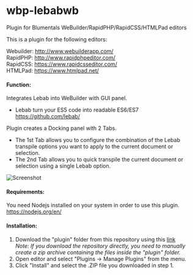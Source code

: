 # wbp-lebabwb
Plugin for Blumentals WeBuilder/RapidPHP/RapidCSS/HTMLPad editors

This is a plugin for the following editors:

Webuilder: http://www.webuilderapp.com/<br/>
RapidPHP: http://www.rapidphpeditor.com/<br/>
RapidCSS: https://www.rapidcsseditor.com/<br/>
HTMLPad: https://www.htmlpad.net/


#### Function:
Integrates Lebab into WeBuilder with GUI panel.

 * Lebab turn your ES5 code into readable ES6/ES7 <https://github.com/lebab/>

Plugin creates a Docking panel with 2 Tabs.
 * The 1st Tab allows you to configure the combination of the Lebab transpile options you want to apply to the current document or selection.
 * The 2nd Tab allows you to quick transpile the current document or selection using a single Lebab option.

![Screenshot](https://i.imgur.com/DTgfHa1.png)

#### Requirements:
You need Nodejs installed on your system in order to use this plugin. <https://nodejs.org/en/>

#### Installation:
1) Download the "plugin" folder from this repository using this [link](https://minhaskamal.github.io/DownGit/#/home?url=https://github.com/pmk65/wbp-lebabwb/tree/master/plugin&fileName=lebabwb&rootDirectory=false)<br>*Note: If you download the repository directly, you need to manually create a zip archive containing the files inside the "plugin" folder.*
2) Open editor and select "Plugins -> Manage Plugins" from the menu.
3) Click "Install" and select the .ZIP file you downloaded in step 1.

